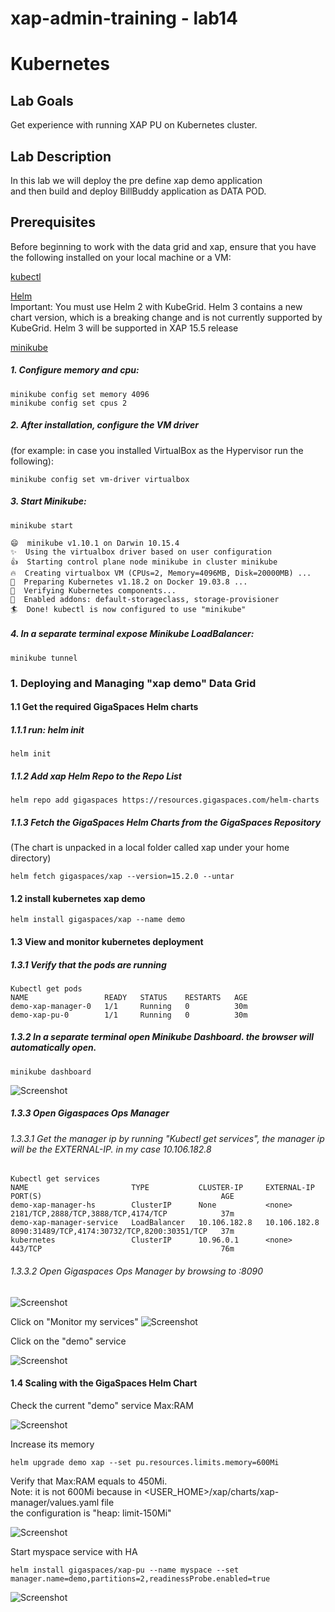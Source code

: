 # xap-admin-training - lab14

# Kubernetes

## Lab Goals

Get experience with running XAP PU on Kubernetes cluster. <br /> 

## Lab Description
In this lab we will deploy the pre define xap demo application <br /> 
and then 
build and deploy BillBuddy application as DATA POD. <br />

## Prerequisites
Before beginning to work with the data grid and xap, 
ensure that you have the following installed on your local machine or a VM: <br />

[kubectl](https://kubernetes.io/docs/tasks/tools/install-kubectl/)

[Helm](https://docs.helm.sh/using_helm/#quickstart-guide) <br />
Important: You must use Helm 2 with KubeGrid. 
Helm 3 contains a new chart version, which is a breaking change and is not currently supported by KubeGrid.
Helm 3 will be supported in XAP 15.5 release

[minikube](https://kubernetes.io/docs/setup/minikube/) <br />
##### 1. Configure memory and cpu:

    minikube config set memory 4096
    minikube config set cpus 2
    
##### 2. After installation, configure the VM driver 
(for example: in case you installed VirtualBox as the Hypervisor run the following):

    minikube config set vm-driver virtualbox
    
##### 3. Start Minikube:

    minikube start
    
    😄  minikube v1.10.1 on Darwin 10.15.4
    ✨  Using the virtualbox driver based on user configuration
    👍  Starting control plane node minikube in cluster minikube
    🔥  Creating virtualbox VM (CPUs=2, Memory=4096MB, Disk=20000MB) ...
    🐳  Preparing Kubernetes v1.18.2 on Docker 19.03.8 ...
    🔎  Verifying Kubernetes components...
    🌟  Enabled addons: default-storageclass, storage-provisioner
    🏄  Done! kubectl is now configured to use "minikube"
    
##### 4. In a separate terminal expose Minikube LoadBalancer:
 
    minikube tunnel
    

### 1. Deploying and Managing "xap demo" Data Grid
#### 1.1  Get the required GigaSpaces Helm charts
##### 1.1.1 run: helm init

    helm init

##### 1.1.2 Add xap Helm Repo to the Repo List 
 
    helm repo add gigaspaces https://resources.gigaspaces.com/helm-charts
    
##### 1.1.3 Fetch the GigaSpaces Helm Charts from the GigaSpaces Repository 
(The chart is unpacked in a local folder called xap under your home directory)

    helm fetch gigaspaces/xap --version=15.2.0 --untar
    
#### 1.2  install kubernetes xap demo
       
    helm install gigaspaces/xap --name demo
     
#### 1.3  View and monitor kubernetes deployment
##### 1.3.1 Verify that the pods are running

    Kubectl get pods
    NAME                 READY   STATUS    RESTARTS   AGE
    demo-xap-manager-0   1/1     Running   0          30m
    demo-xap-pu-0        1/1     Running   0          30m

##### 1.3.2 In a separate terminal open Minikube Dashboard. the browser will automatically open.

    minikube dashboard
       
![Screenshot](./Pictures/Picture1.png)

##### 1.3.3 Open Gigaspaces Ops Manager
###### 1.3.3.1 Get the manager ip by running "Kubectl get services", the manager ip will be the EXTERNAL-IP. in my case 10.106.182.8

    Kubectl get services
    NAME                       TYPE           CLUSTER-IP     EXTERNAL-IP    PORT(S)                                        AGE
    demo-xap-manager-hs        ClusterIP      None           <none>         2181/TCP,2888/TCP,3888/TCP,4174/TCP            37m
    demo-xap-manager-service   LoadBalancer   10.106.182.8   10.106.182.8   8090:31489/TCP,4174:30732/TCP,8200:30351/TCP   37m
    kubernetes                 ClusterIP      10.96.0.1      <none>         443/TCP                                        76m

###### 1.3.3.2 Open Gigaspaces Ops Manager by browsing to <EXTERNAL-IP>:8090 

![Screenshot](./Pictures/Picture2.png)

Click on "Monitor my services"
![Screenshot](./Pictures/Picture3.png)

Click on the "demo" service

![Screenshot](./Pictures/Picture4.png)

#### 1.4  Scaling with the GigaSpaces Helm Chart

Check the current "demo" service Max:RAM

![Screenshot](./Pictures/Picture5.png)

Increase its memory

    helm upgrade demo xap --set pu.resources.limits.memory=600Mi
    
Verify that Max:RAM equals to 450Mi. <br />
Note: it is not 600Mi because in <USER_HOME>/xap/charts/xap-manager/values.yaml file <br />
the configuration is "heap: limit-150Mi" <br /> 


![Screenshot](./Pictures/Picture6.png)

Start myspace service with HA

    helm install gigaspaces/xap-pu --name myspace --set manager.name=demo,partitions=2,readinessProbe.enabled=true

![Screenshot](./Pictures/Picture7.png)


